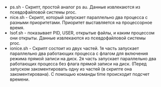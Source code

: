 - ps.sh - Скрипт, простой аналог ps au. Данные извлекаются из псевдофайловой системы proc.
- nice.sh - Скрипт, который запускает параллельно два процесса с разными приоритетами. 
	Приоритет выставляется на процессорное время. 
- lsof.sh - показывает PID, USER, открытые файлы, и каким процессом они открыты. 
	Данные извлекаются из псевдофайловой системы proc.
- ionice.sh - Скрипт состоит из двух частей. 
	1я часть запускает параллельно два работающих процесса с флагом для включения режима прямой записи на диск. 
	2я часть запускает параллельно два работающих процесса без флага прямой записи на диск. 
	(Перед запуском закоментировать одну из частей (в скрипте она закоментирована). 
	С помощью команды time происходит подсчет времени.
